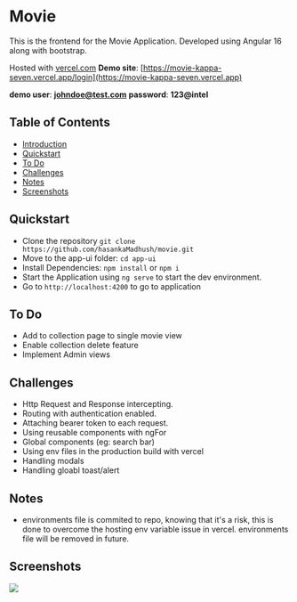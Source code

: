 # Movie

This is the frontend for the Movie Application. Developed using Angular 16 along with bootstrap.

Hosted with [vercel.com](https://vercel.com/)
**Demo site**: [https://movie-kappa-seven.vercel.app/login](https://movie-kappa-seven.vercel.app)

**demo user**: **johndoe@test.com**
**password**: **123@intel**

## Table of Contents

- [Introduction](#movie)
- [Quickstart](#quickstart)
- [To Do](#to-do)
- [Challenges](#challenges)
- [Notes](#notes)
- [Screenshots](#screenshots)

## Quickstart

- Clone the repository `git clone https://github.com/hasankaMadhush/movie.git`
- Move to the app-ui folder: `cd app-ui`
- Install Dependencies: `npm install` or `npm i`
- Start the Application using `ng serve` to start the dev environment.
- Go to `http://localhost:4200` to go to application

## To Do

- Add to collection page to single movie view
- Enable collection delete feature
- Implement Admin views

## Challenges

- Http Request and Response intercepting.
- Routing with authentication enabled.
- Attaching bearer token to each request.
- Using reusable components with ngFor
- Global components (eg: search bar)
- Using env files in the production build with vercel
- Handling modals
- Handling gloabl toast/alert

## Notes

- environments file is commited to repo, knowing that it's a risk, this is done to overcome the hosting env variable issue in vercel. environments file will be removed in future.

## Screenshots

![](https://drive.google.com/file/d/1YvT0ZbyP9hdaY0Ctbc4BkXZ0iIn5Aena/view?usp=sharing)
